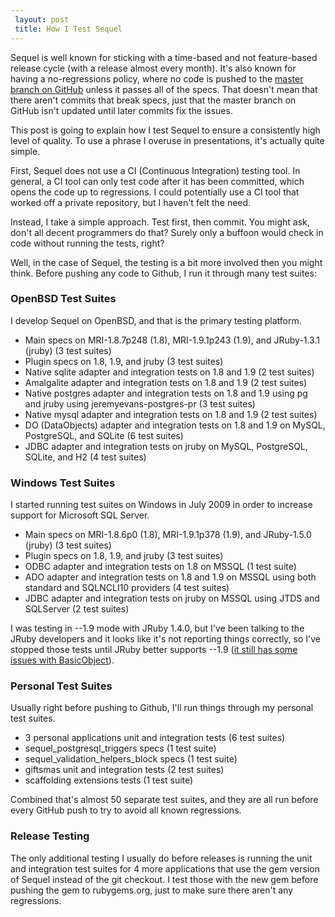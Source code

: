 ```yaml
---
 layout: post
 title: How I Test Sequel
---
```


Sequel is well known for sticking with a time-based and not feature-based release cycle (with a release almost every month).  It's also known for having a no-regressions policy, where no code is pushed to the <a href="http://github.com/jeremyevans/sequel">master branch on GitHub</a> unless it passes all of the specs.  That doesn't mean that there aren't commits that break specs, just that the master branch on GitHub isn't updated until later commits fix the issues.

This post is going to explain how I test Sequel to ensure a consistently high level of quality.  To use a phrase I overuse in presentations, it's actually quite simple.

First, Sequel does not use a CI (Continuous Integration) testing tool.  In general, a CI tool can only test code after it has been committed, which opens the code up to regressions.  I could potentially use a CI tool that worked off a private repository, but I haven't felt the need.

Instead, I take a simple approach.  Test first, then commit.  You might ask, don't all decent programmers do that?  Surely only a buffoon would check in code without running the tests, right?

Well, in the case of Sequel, the testing is a bit more involved then you might think.  Before pushing any code to Github, I run it through many test suites:

### OpenBSD Test Suites

I develop Sequel on OpenBSD, and that is the primary testing platform.

* Main specs on MRI-1.8.7p248 (1.8), MRI-1.9.1p243 (1.9), and JRuby-1.3.1 (jruby) (3 test suites)
* Plugin specs on 1.8, 1.9, and jruby (3 test suites)
* Native sqlite adapter and integration tests on 1.8 and 1.9 (2 test suites)
* Amalgalite adapter and integration tests on 1.8 and 1.9 (2 test suites)
* Native postgres adapter and integration tests on 1.8 and 1.9 using pg and jruby using jeremyevans-postgres-pr (3 test suites)
* Native mysql adapter and integration tests on 1.8 and 1.9 (2 test suites)
* DO (DataObjects) adapter and integration tests on 1.8 and 1.9 on MySQL, PostgreSQL, and SQLite (6 test suites)
* JDBC adapter and integration tests on jruby on MySQL, PostgreSQL, SQLite, and H2 (4 test suites)

### Windows Test Suites

I started running test suites on Windows in July 2009 in order to increase support for Microsoft SQL Server.

* Main specs on MRI-1.8.6p0 (1.8), MRI-1.9.1p378 (1.9), and JRuby-1.5.0 (jruby) (3 test suites)
* Plugin specs on 1.8, 1.9, and jruby (3 test suites)
* ODBC adapter and integration tests on 1.8 on MSSQL (1 test suite)
* ADO adapter and integration tests on 1.8 and 1.9 on MSSQL using both standard and SQLNCLI10 providers (4 test suites)
* JDBC adapter and integration tests on jruby on MSSQL using JTDS and SQLServer (2 test suites)

I was testing in --1.9 mode with JRuby 1.4.0, but I've been talking to the JRuby developers and it looks like it's not reporting things correctly, so I've stopped those tests until JRuby better supports --1.9 (<a href="http://jira.codehaus.org/browse/JRUBY-4792">it still has some issues with BasicObject</a>).

### Personal Test Suites

Usually right before pushing to Github, I'll run things through my personal test suites.

* 3 personal applications unit and integration tests (6 test suites)
* sequel_postgresql_triggers specs (1 test suite)
* sequel_validation_helpers_block specs (1 test suite)
* giftsmas unit and integration tests (2 test suites)
* scaffolding extensions tests (1 test suite)

Combined that's almost 50 separate test suites, and they are all run before every GitHub push to try to avoid all known regressions.  

### Release Testing

The only additional testing I usually do before releases is running the unit and integration test suites for 4 more applications that use the gem version of Sequel instead of the git checkout.  I test those with the new gem before pushing the gem to rubygems.org, just to make sure there aren't any regressions.
